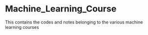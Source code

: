 # Machine_Learning_Course
This contains the codes and notes belonging to the various machine learning courses
